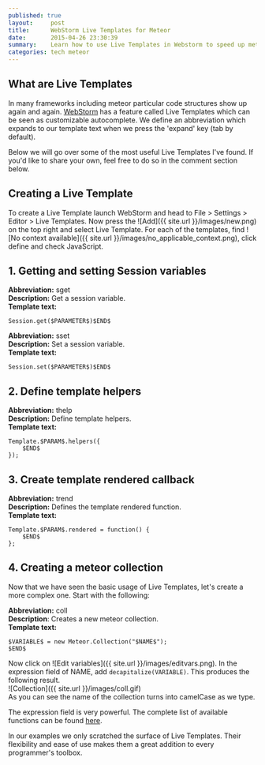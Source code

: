 ```yaml
---
published: true
layout:     post
title:      WebStorm Live Templates for Meteor
date:       2015-04-26 23:30:39
summary:    Learn how to use Live Templates in Webstorm to speed up meteor development.
categories: tech meteor
---
```

## What are Live Templates
 
In many frameworks including meteor particular code structures show up again and again. [WebStorm](https://www.jetbrains.com/webstorm/) has a feature called Live Templates which can be seen as customizable autocomplete. We define an abbreviation which expands to our template text when we press the 'expand' key (tab by default).
 
Below we will go over some of the most useful Live Templates I've found. If you'd like to share your own, feel free to do so in the comment section below.
 
## Creating a Live Template
To create a Live Template launch WebStorm and head to File > Settings > Editor > Live Templates. Now press the ![Add]({{ site.url }}/images/new.png) on the top right and select Live Template. For each of the templates, find ![No context available]({{ site.url }}/images/no_applicable_context.png), click define and check JavaScript.
 
## 1. Getting and setting Session variables
<b>Abbreviation:</b> sget<br/>
<b>Description:</b> Get a session variable.<br/>
<b>Template text:</b>
```
Session.get($PARAMETER$)$END$
```

<b>Abbreviation:</b> sset<br/>
<b>Description:</b> Set a session variable.<br/>
<b>Template text:</b>
```
Session.set($PARAMETER$)$END$
```
 
## 2. Define template helpers
<b>Abbreviation:</b> thelp<br/>
<b>Description:</b> Define template helpers.<br/>
<b>Template text:</b>
```
Template.$PARAM$.helpers({
    $END$
});
```
 
## 3. Create template rendered callback
<b>Abbreviation:</b> trend<br/>
<b>Description:</b> Defines the template rendered function.<br/>
<b>Template text:</b>
```
Template.$PARAM$.rendered = function() {
    $END$
};
```

## 4. Creating a meteor collection
Now that we have seen the basic usage of Live Templates, let's create a more complex one. Start with the following:<br/>

<b>Abbreviation:</b> coll<br/>
<b>Description</b>: Creates a new meteor collection.<br/>
<b>Template text:</b>
```
$VARIABLE$ = new Meteor.Collection("$NAME$");
$END$
```

Now click on ![Edit variables]({{ site.url }}/images/editvars.png). In the expression field of NAME, add `decapitalize(VARIABLE)`. This produces the following result.<br/>
![Collection]({{ site.url }}/images/coll.gif)<br/>
As you can see the name of the collection turns into camelCase as we type.

The expression field is very powerful. The complete list of available functions can be found [here](https://www.jetbrains.com/webstorm/help/live-templates-2.html#d373781e466).

In our examples we only scratched the surface of Live Templates. Their flexibility and ease of use makes them a great addition to every programmer's toolbox.
